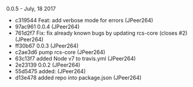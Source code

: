 0.0.5 - July, 18 2017

* c319544 Feat: add verbose mode for errors (JPeer264)
* 97ac961 0.0.4 (JPeer264)
* 761d2f7 Fix: fix already known bugs by updating rcs-core (closes #2) (JPeer264)
* ff30b67 0.0.3 (JPeer264)
* c2ae3d6 pump rcs-core (JPeer264)
* 63c13f7 added Node v7 to travis.yml (JPeer264)
* 2e23139 0.0.2 (JPeer264)
* 55d5475 added: (JPeer264)
* d13e478 added repo into package.json (JPeer264)

